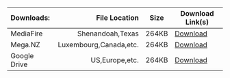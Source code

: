 | Downloads:         |                                   File Location | Size   | Download Link(s)                                                                                                                  |
| :--------------------- | ------------------------------------------: | ------ | ---------------------------------------------------------------------------------------------------------------------------------- |
| MediaFire       |           Shenandoah,Texas | 264KB  | [Download](https://itsame62.github.io)         | 
| Mega.NZ       |           Luxembourg,Canada,etc.| 264KB  | [Download](https://tinyurl.com/18je8u)         | 
| Google Drive       |           US,Europe,etc. | 264KB  | [Download](https://tinyurl.com/tyVZwS)         | 
